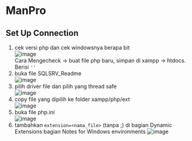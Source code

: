 # ManPro

## Set Up Connection
1. cek versi php dan cek windowsnya berapa bit <br>
![image](https://user-images.githubusercontent.com/44316758/67177368-7876c780-f3f8-11e9-8ba9-141191b2e2a6.png) <br>
Cara Mengecheck -> buat file php baru, simpan di xampp -> htdocs. Berisi 
<code>'<?php echo phpinfo();?>'</code> <br>
2. buka file SQLSRV_Readme <br>
![image](https://user-images.githubusercontent.com/44316758/67177420-9fcd9480-f3f8-11e9-9105-81cedee45c47.png) <br>
3. pilih driver file dan pilih yang thread safe <br>
![image](https://user-images.githubusercontent.com/44316758/67177438-ba077280-f3f8-11e9-96d0-ad2f4ca3460f.png) <br>
4. copy file yang dipilih ke folder xampp/php/ext <br>
![image](https://user-images.githubusercontent.com/44316758/67177481-ef13c500-f3f8-11e9-91ac-f7cbcc9bde95.png) <br>
5. buka file php.ini <br>
![image](https://user-images.githubusercontent.com/44316758/67177507-094da300-f3f9-11e9-859a-343c9d0c562c.png) <br>
6. tambahkan `extension=<nama_file>` (tanpa ;) di bagian Dynamic Extensions bagian Notes for Windows environments
![image](https://user-images.githubusercontent.com/44316758/67177541-25e9db00-f3f9-11e9-9d2a-b267db8a6c7f.png)
